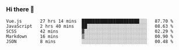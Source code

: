 ### Hi there 👋

<!--
**xin-code/Xin-code** is a ✨ _special_ ✨ repository because its `README.md` (this file) appears on your GitHub profile.

Here are some ideas to get you started:
<!--START_SECTION:waka-->
```text
Vue.js       27 hrs 14 mins  ██████████████████████░░░   87.70 % 
JavaScript   2 hrs 40 mins   ██░░░░░░░░░░░░░░░░░░░░░░░   08.63 % 
SCSS         42 mins         ▓░░░░░░░░░░░░░░░░░░░░░░░░   02.29 % 
Markdown     16 mins         ▒░░░░░░░░░░░░░░░░░░░░░░░░   00.90 % 
JSON         8 mins          ░░░░░░░░░░░░░░░░░░░░░░░░░   00.48 % 
```
<!--END_SECTION:waka-->
